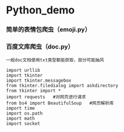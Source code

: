 # Python_demo

### 简单的表情包爬虫（emoji.py）

### 百度文库爬虫（doc.py）

    一般doc文档使用txt类型都能获取，部分可能抽风

```
import urllib
import tkinter
import tkinter.messagebox
from tkinter.filedialog import askdirectory
from tkinter import *
import requests   #对网页进行请求
from bs4 import BeautifulSoup   #网页解析库
import time
import os.path
import math
import socket
```
